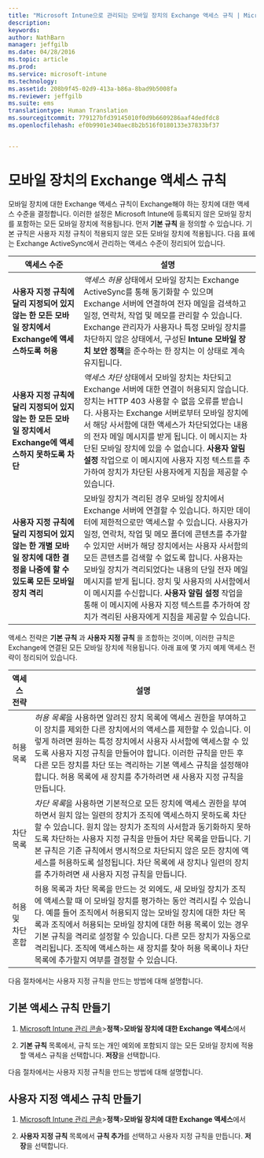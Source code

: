 ```yaml
---
title: "Microsoft Intune으로 관리되는 모바일 장치의 Exchange 액세스 규칙 | Microsoft Intune"
description: 
keywords: 
author: NathBarn
manager: jeffgilb
ms.date: 04/28/2016
ms.topic: article
ms.prod: 
ms.service: microsoft-intune
ms.technology: 
ms.assetid: 208b9f45-02d9-413a-b86a-8bad9b5008fa
ms.reviewer: jeffgilb
ms.suite: ems
translationtype: Human Translation
ms.sourcegitcommit: 779127bfd39145010f0d9b6609286aaf4dedfdc8
ms.openlocfilehash: ef0b9901e340aec8b2b516f0180133e37833bf37


---
```


# 모바일 장치의 Exchange 액세스 규칙
모바일 장치에 대한 Exchange 액세스 규칙이 Exchange해야 하는 장치에 대한 액세스 수준을 결정합니다. 이러한 설정은 Microsoft Intune에 등록되지 않은 모바일 장치를 포함하는 모든 모바일 장치에 적용됩니다. 먼저 **기본 규칙** 을 정의할 수 있습니다. 기본 규칙은 사용자 지정 규칙이 적용되지 않은 모든 모바일 장치에 적용됩니다. 다음 표에는 Exchange ActiveSync에서 관리하는 액세스 수준이 정리되어 있습니다.

|액세스 수준|설명|
|----------------|---------------|
|**사용자 지정 규칙에 달리 지정되어 있지 않는 한 모든 모바일 장치에서 Exchange에 액세스하도록 허용**|*액세스 허용* 상태에서 모바일 장치는 Exchange ActiveSync를 통해 동기화할 수 있으며 Exchange 서버에 연결하여 전자 메일을 검색하고 일정, 연락처, 작업 및 메모를 관리할 수 있습니다. Exchange 관리자가 사용자나 특정 모바일 장치를 차단하지 않은 상태에서, 구성된 **Intune 모바일 장치 보안 정책**을 준수하는 한 장치는 이 상태로 계속 유지됩니다.|
|**사용자 지정 규칙에 달리 지정되어 있지 않는 한 모든 모바일 장치에서 Exchange에 액세스하지 못하도록 차단**|*액세스 차단* 상태에서 모바일 장치는 차단되고 Exchange 서버에 대한 연결이 허용되지 않습니다. 장치는 HTTP 403 사용할 수 없음 오류를 받습니다. 사용자는 Exchange 서버로부터 모바일 장치에서 해당 사서함에 대한 액세스가 차단되었다는 내용의 전자 메일 메시지를 받게 됩니다. 이 메시지는 차단된 모바일 장치에 있을 수 없습니다. **사용자 알림 설정** 작업으로 이 메시지에 사용자 지정 텍스트를 추가하여 장치가 차단된 사용자에게 지침을 제공할 수 있습니다.|
|**사용자 지정 규칙에 달리 지정되어 있지 않는 한 개별 모바일 장치에 대한 결정을 나중에 할 수 있도록 모든 모바일 장치 격리**|모바일 장치가 격리된 경우 모바일 장치에서 Exchange 서버에 연결할 수 있습니다. 하지만 데이터에 제한적으로만 액세스할 수 있습니다. 사용자가 일정, 연락처, 작업 및 메모 폴더에 콘텐츠를 추가할 수 있지만 서버가 해당 장치에서는 사용자 사서함의 모든 콘텐츠를 검색할 수 없도록 합니다. 사용자는 모바일 장치가 격리되었다는 내용의 단일 전자 메일 메시지를 받게 됩니다. 장치 및 사용자의 사서함에서 이 메시지를 수신합니다. **사용자 알림 설정** 작업을 통해 이 메시지에 사용자 지정 텍스트를 추가하여 장치가 격리된 사용자에게 지침을 제공할 수 있습니다.|

액세스 전략은 **기본 규칙** 과 **사용자 지정 규칙** 을 조합하는 것이며, 이러한 규칙은 Exchange에 연결된 모든 모바일 장치에 적용됩니다. 아래 표에 몇 가지 예제 액세스 전략이 정리되어 있습니다.

|액세스 전략|설명|
|-------------------|---------------|
|허용 목록|*허용 목록*을 사용하면 알려진 장치 목록에 액세스 권한을 부여하고 이 장치를 제외한 다른 장치에서의 액세스를 제한할 수 있습니다. 이렇게 하려면 원하는 특정 장치에서 사용자 사서함에 액세스할 수 있도록 사용자 지정 규칙을 만들어야 합니다. 이러한 규칙을 만든 후 다른 모든 장치를 차단 또는 격리하는 기본 액세스 규칙을 설정해야 합니다. 허용 목록에 새 장치를 추가하려면 새 사용자 지정 규칙을 만듭니다.|
|차단 목록|*차단 목록*을 사용하면 기본적으로 모든 장치에 액세스 권한을 부여하면서 원치 않는 일련의 장치가 조직에 액세스하지 못하도록 차단할 수 있습니다. 원치 않는 장치가 조직의 사서함과 동기화하지 못하도록 차단하는 사용자 지정 규칙을 만들어 차단 목록을 만듭니다. 기본 규칙은 기존 규칙에서 명시적으로 차단되지 않은 모든 장치에 액세스를 허용하도록 설정됩니다. 차단 목록에 새 장치나 일련의 장치를 추가하려면 새 사용자 지정 규칙을 만듭니다.|
|허용 및 차단 혼합|허용 목록과 차단 목록을 만드는 것 외에도, 새 모바일 장치가 조직에 액세스할 때 이 모바일 장치를 평가하는 동안 격리시킬 수 있습니다. 예를 들어 조직에서 허용되지 않는 모바일 장치에 대한 차단 목록과 조직에서 허용되는 모바일 장치에 대한 허용 목록이 있는 경우 기본 규칙을 격리로 설정할 수 있습니다. 다른 모든 장치가 자동으로 격리됩니다. 조직에 액세스하는 새 장치를 찾아 허용 목록이나 차단 목록에 추가할지 여부를 결정할 수 있습니다.|
다음 절차에서는 사용자 지정 규칙을 만드는 방법에 대해 설명합니다.

## 기본 액세스 규칙 만들기

1.  [Microsoft Intune 관리 콘솔](http://manage.microsoft.com)&gt;**정책**&gt;**모바일 장치에 대한 Exchange 액세스**에서

2.  **기본 규칙** 목록에서, 규칙 또는 개인 예외에 포함되지 않는 모든 모바일 장치에 적용할 액세스 규칙을 선택합니다. **저장**을 선택합니다.

다음 절차에서는 사용자 지정 규칙을 만드는 방법에 대해 설명합니다.

## 사용자 지정 액세스 규칙 만들기

1. [Microsoft Intune 관리 콘솔](http://manage.microsoft.com)&gt;**정책**&gt;**모바일 장치에 대한 Exchange 액세스**에서

2.  **사용자 지정 규칙** 목록에서 **규칙 추가**를 선택하고 사용자 지정 규칙을 만듭니다. **저장**을 선택합니다.



<!--HONumber=Jun16_HO4-->


